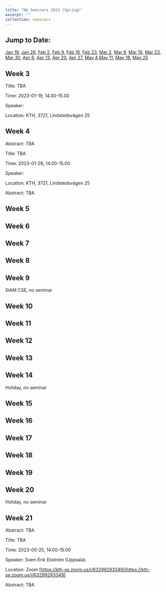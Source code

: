 ```yaml
---
title: "NA Seminars 2023 (Spring)"
excerpt: ""
collection: seminars
---
```


## Jump to Date: 
[Jan 19](#week-3), [Jan 26](#week-4), [Feb 2](#week-5), [Feb 9](#week-6), [Feb 16](#week-7), [Feb 23](#week-8), [Mar 2](#week-9), [Mar 9](#week-10), [Mar 16](#week-11), [Mar 23](#week-12), [Mar 30](#week-13), [Apr 6](#week-14), [Apr 13](#week-15), [Apr 20](#week-16), [Apr 27](#week-17), [May 4](#week-18),[May 11](#week-19), [May 18](#week-20), [May 25](#week-21)

## Week 3

Title: TBA

Time: 2023-01-19, 14.00-15.00

Speaker: 

Location: KTH, 3721, Lindstedsvägen 25

## Week 4

Abstract: TBA

Title: TBA

Time: 2023-01-26, 14.00-15.00

Speaker: 

Location: KTH, 3721, Lindstedsvägen 25

Abstract: TBA

## Week 5

## Week 6

## Week 7

## Week 8

## Week 9

SIAM CSE, no seminar

## Week 10

## Week 11

## Week 12

## Week 13

## Week 14

Holiday, no seminar

## Week 15

## Week 16

## Week 17

## Week 18

## Week 19

## Week 20

Holiday, no seminar

## Week 21

Abstract: TBA

Title: TBA

Time: 2023-05-25, 14.00-15.00

Speaker: Sven-Erik Ekström (Uppsala)

Location: Zoom [https://kth-se.zoom.us/j/63299293349](https://kth-se.zoom.us/j/63299293349)

Abstract: TBA
